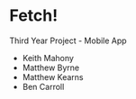 # Fetch!

Third Year Project - Mobile App

- Keith Mahony
- Matthew Byrne
- Matthew Kearns
- Ben Carroll
